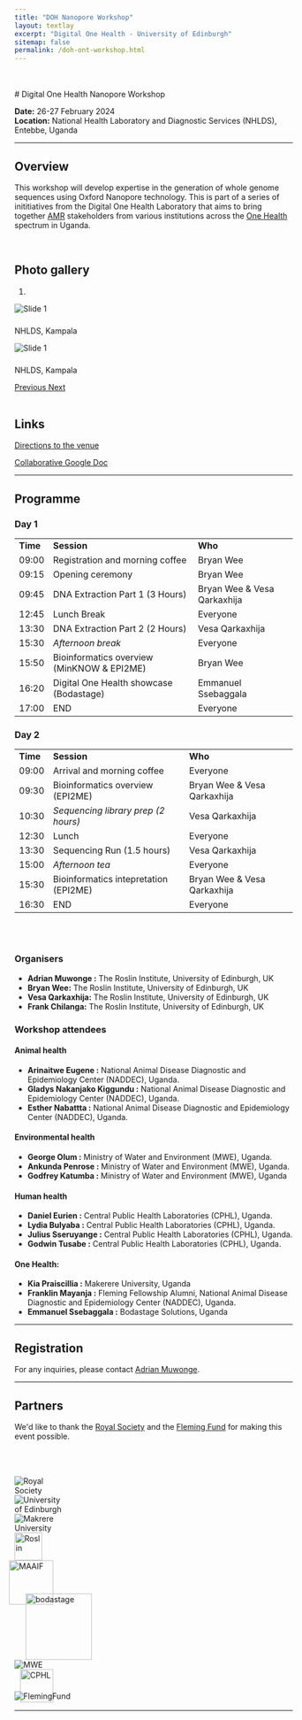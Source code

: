 ```yaml
---
title: "DOH Nanopore Workshop"
layout: textlay
excerpt: "Digital One Health - University of Edinburgh"
sitemap: false
permalink: /doh-ont-workshop.html
---
```



<br>
<br>
# Digital One Health Nanopore Workshop

**Date:** 26-27 February 2024  
**Location:** National Health Laboratory and Diagnostic Services (NHLDS), Entebbe, Uganda

---

## Overview

This workshop will develop expertise in the generation of whole genome sequences using Oxford Nanopore technology. This is part of a series of inititiatives from the Digital One Health Laboratory that aims to bring together [AMR](https://www.who.int/news-room/fact-sheets/detail/antimicrobial-resistance) stakeholders from various institutions across the [One Health](https://www.who.int/health-topics/one-health) spectrum in Uganda.

<br>

## Photo gallery

<div id="carousel" class="carousel slide col-md-8 fixed-carousel" data-ride="carousel" data-interval="4000" data-pause="hover">

<!-- Menu -->
<ol class="carousel-indicators">
    <li data-target="#carousel" data-slide-to="0" class="active"></li>
</ol>

<!-- Items -->
<div class="carousel-inner" markdown="0">
    <div class="item active">
        <img src="{{ site.url }}{{ site.baseurl }}/images/slider7001400/nhlds1.jpeg" alt="Slide 1" />
        <!-- Caption -->
        <div class="carousel-caption">
            <h3></h3>
            <p>NHLDS, Kampala</p>
        </div>
    </div>
    <div class="item">
        <img src="{{ site.url }}{{ site.baseurl }}/images/slider7001400/nhlds2.jpeg" alt="Slide 1" />
        <!-- Caption -->
        <div class="carousel-caption">
            <h3></h3>
            <p>NHLDS, Kampala</p>
        </div>
    </div>
</div>


  <a class="left carousel-control" href="#carousel" role="button" data-slide="prev">
    <span class="glyphicon glyphicon-chevron-left" aria-hidden="true"></span>
    <span class="sr-only">Previous</span>
  </a>
  <a class="right carousel-control" href="#carousel" role="button" data-slide="next">
    <span class="glyphicon glyphicon-chevron-right" aria-hidden="true"></span>
    <span class="sr-only">Next</span>
  </a>
</div>
<div class="clearfix"></div> <!-- This will clear any floats, prevents appearing side by side  -->
<br>

## Links

[Directions to the venue](https://maps.app.goo.gl/NHBL7g38Cf95bL5j9)

[Collaborative Google Doc]()

---

## Programme


<div  class="col-md-10">

<h3>Day 1</h3>

<table  class="table table-striped">

<tr>  <td><b>Time</b></td>  <td><b>Session</b></td>  <td><b>Who</b></td></tr>

<tr>  <td>09:00</td>  <td>Registration and morning coffee</td>  <td>Bryan Wee</td></tr>

<tr>  <td>09:15</td>  <td>Opening ceremony</td>  <td>Bryan Wee</td></tr>

<tr>  <td>09:45</td>  <td>DNA Extraction Part 1 (3 Hours)</td>  <td>Bryan Wee & Vesa Qarkaxhija</td></tr>

<tr>  <td>12:45</td>  <td>Lunch Break</td>  <td>Everyone</td></tr>

<tr>  <td>13:30</td>  <td>DNA Extraction Part 2 (2 Hours)</td>  <td>Vesa Qarkaxhija</td></tr>

<tr>  <td>15:30</td>  <td><i>Afternoon break</i></td>  <td>Everyone</td></tr>

<tr>  <td>15:50</td>  <td>Bioinformatics overview (MinKNOW & EPI2ME)</td>  <td>Bryan Wee</td></tr>

<tr>  <td>16:20</td>  <td>Digital One Health showcase (Bodastage)</td>  <td>Emmanuel Ssebaggala</td></tr>

<tr>  <td>17:00</td>  <td>END</td>  <td>Everyone</td></tr>

</table>

  

<h3>Day 2</h3>

<table  class="table table-striped">

<tr>  <td><b>Time</b></td>  <td><b>Session</b></td>  <td><b>Who</b></td></tr>

<tr>  <td>09:00</td>  <td>Arrival and morning coffee</td>  <td>Everyone</td></tr>

<tr>  <td>09:30</td>  <td>Bioinformatics overview (EPI2ME)</td>  <td>Bryan Wee & Vesa Qarkaxhija</td></tr>

<tr>  <td>10:30</td>  <td><i>Sequencing library prep (2 hours)</i></td>  <td>Vesa Qarkaxhija</td></tr>

<tr>  <td>12:30</td>  <td>Lunch</td>  <td>Everyone</td></tr>

<tr>  <td>13:30</td>  <td>Sequencing Run (1.5 hours)</td>  <td>Vesa Qarkaxhija</td></tr>

<tr>  <td>15:00</td>  <td><i>Afternoon tea</i></td>  <td>Everyone</td></tr>

<tr>  <td>15:30</td>  <td>Bioinformatics intepretation (EPI2ME)</td>  <td>Bryan Wee & Vesa Qarkaxhija</td></tr>

<tr>  <td>16:30</td>  <td>END</td>  <td>Everyone</td></tr>

</table>

</div>
<br>
<div class="clearfix"></div> <!-- This will clear any floats, prevents appearing side by side  -->

<br>

### Organisers

* **Adrian Muwonge :** The Roslin Institute, University of Edinburgh, UK
* **Bryan Wee:** The Roslin Institute, University of Edinburgh, UK
* **Vesa Qarkaxhija:** The Roslin Institute, University of Edinburgh, UK
* **Frank Chilanga:** The Roslin Institute, University of Edinburgh, UK


### Workshop attendees

#### Animal health

* **Arinaitwe Eugene :** National Animal Disease Diagnostic and Epidemiology Center (NADDEC), Uganda.
* **Gladys Nakanjako Kiggundu :** National Animal Disease Diagnostic and Epidemiology Center (NADDEC), Uganda.
* **Esther Nabattta :** National Animal Disease Diagnostic and Epidemiology Center (NADDEC), Uganda.

#### Environmental health

* **George Olum :** Ministry of Water and Environment (MWE), Uganda.
* **Ankunda Penrose :** Ministry of Water and Environment (MWE), Uganda.
* **Godfrey Katumba :** Ministry of Water and Environment (MWE), Uganda

#### Human health

* **Daniel Eurien :** Central Public Health Laboratories (CPHL), Uganda.
* **Lydia Bulyaba :** Central Public Health Laboratories (CPHL), Uganda.
* **Julius Sseruyange :** Central Public Health Laboratories (CPHL), Uganda.
* **Godwin Tusabe :** Central Public Health Laboratories (CPHL), Uganda.

#### One Health:

* **Kia Praiscillia :** Makerere University, Uganda
* **Franklin Mayanja :** Fleming Fellowship Alumni, National Animal Disease Diagnostic and Epidemiology Center (NADDEC), Uganda.
* **Emmanuel Ssebaggala :** Bodastage Solutions, Uganda



---

## Registration

For any inquiries, please contact [Adrian Muwonge](mailto:adrian.muwonge@roslin.ed.ac.uk).

---

## Partners

We'd like to thank the [Royal Society](https://royalsociety.org/) and the [Fleming Fund](https://www.flemingfund.org/) for making this event possible.


<div class="container">

<div class="row">
  <div class="col-lg-2 col-md-3 col-4"><img src="{{ site.url }}{{ site.baseurl }}/images/logopic/RoyalSoc.png" class="img-fluid" alt="Royal Society" style="margin-top: 50px; max-width: 100px">
  </div> <!-- Image 1 -->
  <div class="col-lg-2 col-md-3 col-4 py-3"><img src="{{ site.url }}{{ site.baseurl }}/images/logopic/logo-edinburgh.png" class="img-fluid" alt="University of Edinburgh" style="max-width:7em">
  </div> <!-- Image 2 -->
  <div class="col-lg-2 col-md-3 col-4 py-3"><img src="{{ site.url }}{{ site.baseurl }}/images/logopic/logo-makerere.jpg" class="img-fluid" alt="Makrere University" style="max-width:8em">
  </div> <!-- Image 3 -->
</div>

<div class="row">
  <div class="col-lg-2 col-md-3 col-4"><img src="{{ site.url }}{{ site.baseurl }}/images/logopic/roslin_logo.jpg" class="img-fluid" alt="Roslin" style="height: 50px">
  </div>
  <div class="col-lg-2 col-md-3 col-4"><img src="{{ site.url }}{{ site.baseurl }}/images/logopic/maaif2.jpeg" class="img-fluid" alt="MAAIF" style="margin-left: -10px; height: 80px">
  </div> <!-- Image 3 -->
  <div class="col-lg-2 col-md-3 col-4 my-4 px-4"><img src="{{ site.url }}{{ site.baseurl }}/images/logopic/logo-bodastage.svg" class="img-fluid" alt="bodastage" style="margin-left: 20px; margin-top: -20px; height: 120px">
  </div> <!-- Image 3 -->
</div>

<div class="row">
  <div class="col-12"><img src="{{ site.url }}{{ site.baseurl }}/images/logopic/mwe.png" class="img-fluid" alt="MWE" style="max-width: 30%">
  </div> <!-- Image 3 -->
</div>

<div class="row">
  <div class="col-12"><img src="{{ site.url }}{{ site.baseurl }}/images/logopic/cphl.png" class="img-fluid" alt="CPHL" style="margin-left: 10px; height: 60px">
  </div> <!-- Image 1 -->
</div>

<div class="row">
  <div class="col-12"><img src="{{ site.url }}{{ site.baseurl }}/images/logopic/flemingfund.jpeg" class="img-fluid" alt="FlemingFund" style="margin-top: -20px; max-width: 30%">
  </div> <!-- Image 3 -->
</div>

</div>


---